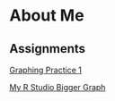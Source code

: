 
# About Me



## Assignments
[Graphing Practice 1](ballgraph.md)

[My R Studio Bigger Graph](RStudioGraph.md)

